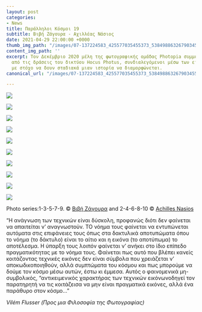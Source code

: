 ```yaml
---
layout: post
categories:
- News
title: Παράλληλοι Κόσμοι 19
subtitle: Βιβή Ζάγουρα - Αχιλλέας Νάσιος
date: 2021-04-29 22:00:00 +0000
thumb_img_path: "/images/07-137224583_425577035455373_538498863267903455_n.jpg"
content_img_path: ''
excerpt: Τον Δεκέμβριο 2020 μέλη της φωτογραφικής ομάδας Photopia συμμετείχαν σε μια
  από τις δράσεις του δικτύου Hocus Photus, συνδιαλεγόμενοι μέσω των εικόνων τους
  με στόχο να δουν σταδιακά μιαν ιστορία να διαμορφώνεται.
canonical_url: "/images/07-137224583_425577035455373_538498863267903455_n.jpg"

---
```

![](/images/01-137628946_157725379199359_8150190089329107630_n.jpg)

![](/images/02_mg_5078.jpg)

![](/images/03-137677866_228366325502355_3797826141136654462_n.jpg)

![](/images/04-20900735_10213598681343731_4861625259628706841_o.jpg)

![](/images/05-138079402_229839942095195_6658002378367023082_n.jpg)

![](/images/06quint_mg_5562.jpg)

![](/images/07-137224583_425577035455373_538498863267903455_n.jpg)

![](/images/08-72748824_10220123084729738_2159532551683702784_o.jpg)

![](/images/09-139291985_2765529267043527_5927138620280815223_n.jpg)

![](/images/10-138494828_235395714761007_3446609652095514520_n.jpg)

Photo series:1-3-5-7-9. © <a href="https://www.facebook.com/profile.php?id=100055059506407" target="blank">Βιβή Ζάγουρα</a> and  2-4-6-8-10 © <a href="https://anikon.org/" target="blank">Achilles Nasios</a>

“Η ανάγνωση των τεχνικών είναι δύσκολη, προφανώς διότι δεν φαίνεται να απαιτείται ν’ αναγνωστούν. ΤΟ νόημα τους φαίνεται να εντυπώνεται αυτόματα στις επιφάνειες τους όπως στα δακτυλικά αποτυπώματα όπου το νόημα (το δάκτυλο) είναι το αίτιο και η εικόνα (το αποτύπωμα) το αποτέλεσμα. Η ύπαρξη τους λοιπόν φαίνεται ν’ ανήκει στο ίδιο επίπεδο πραγματικότητας με το νόημα τους. Φαίνεται πως αυτό που βλέπει κανείς κοιτάζοντας τεχνικές εικόνες δεν είναι σύμβολα που χρειάζεται ν’ αποκωδικοποιηθούν, αλλά συμπτώματα του κόσμου και πως μπορούμε να δούμε τον κόσμο μέσω αυτών, έστω κι έμμεσα. Αυτός ο φαινομενικά μη-συμβολικός, “αντικειμενικός χαρακτήρας των τεχνικών εικόνωνοδηγεί τον παρατηρητή να τις κοιτάζεισα να μην είναι πραγματικά εικόνες, αλλά ένα παράθυρο στον κόσμο…”

_Vilém Flusser (Προς μια Φιλοσοφία της Φωτογραφίας)_